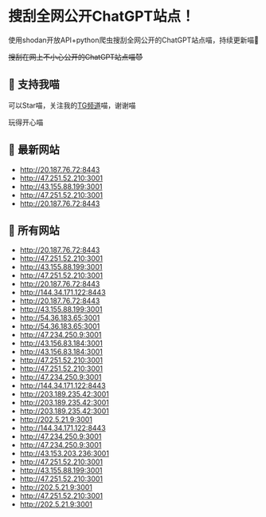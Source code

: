 # 搜刮全网公开ChatGPT站点！

使用shodan开放API+python爬虫搜刮全网公开的ChatGPT站点喵，持续更新喵🥳

~~搜刮在网上不小心公开的ChatGPT站点喵😈~~

## 🚀 支持我喵

可以Star喵，关注我的[TG频道](https://t.me/puddin_share)喵，谢谢喵

玩得开心喵

## 📖 最新网站

- http://20.187.76.72:8443
- http://47.251.52.210:3001
- http://43.155.88.199:3001
- http://47.251.52.210:3001
- http://20.187.76.72:8443


## 📖 所有网站

- http://20.187.76.72:8443
- http://47.251.52.210:3001
- http://43.155.88.199:3001
- http://47.251.52.210:3001
- http://20.187.76.72:8443
- http://144.34.171.122:8443
- http://20.187.76.72:8443
- http://43.155.88.199:3001
- http://54.36.183.65:3001
- http://54.36.183.65:3001
- http://47.234.250.9:3001
- http://43.156.83.184:3001
- http://43.156.83.184:3001
- http://47.251.52.210:3001
- http://47.251.52.210:3001
- http://47.234.250.9:3001
- http://144.34.171.122:8443
- http://203.189.235.42:3001
- http://203.189.235.42:3001
- http://203.189.235.42:3001
- http://202.5.21.9:3001
- http://144.34.171.122:8443
- http://47.234.250.9:3001
- http://47.234.250.9:3001
- http://43.153.203.236:3001
- http://47.251.52.210:3001
- http://43.155.88.199:3001
- http://47.251.52.210:3001
- http://202.5.21.9:3001
- http://47.251.52.210:3001
- http://202.5.21.9:3001


